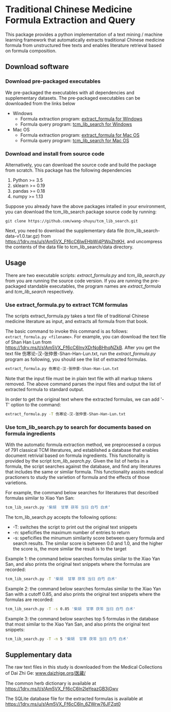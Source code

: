 # Traditional Chinese Medicine Formula Extraction and Query

This package provides a python implementation of a text mining / machine
learning framework that automatically extracts traditional Chinese medicine
formula from unstructured free texts and enables literature retrieval based on
formula composition.

## Download software

### Download pre-packaged executables

We pre-packaged the executables with all dependencies and supplementary
datasets. The pre-packaged executables can be downloaded from the links below

- Windows
    - Formula extraction program: [extract_formula for Windows](https://1drv.ms/u/s!Am5VX_Ff6cC6lwPn_Fvdh5M6cc6K)
    - Formula query program: [tcm_lib_search for Windows](https://1drv.ms/u/s!Am5VX_Ff6cC6lwJYzrc6d_ujIeMW)
- Mac OS
    - Formula extraction program: [extract_formula for Mac OS](https://1drv.ms/u/s!Am5VX_Ff6cC6lwAEZYuDoDv3u7LG)
    - Formula query program: [tcm_lib_search for Mac OS](https://1drv.ms/u/s!Am5VX_Ff6cC6ln7Rgf3UADKQQ0LN)

### Download and install from source code
Alternatively, you can download the source code and build the package from scratch. This package has the following dependencies
1. Python >= 3.5
2. sklearn >= 0.19
3. pandas >= 0.18
4. numpy >= 1.13

Suppose you already have the above packages intalled in your environment, you can
download the tcm_lib_search package source code by running:
```
git clone https://github.com/wang-shuyu/tcm_lib_search.git
```
Next, you need to download the supplementary data file
(tcm_lib_search-data-v1.0.tar.gz) from
https://1drv.ms/u/s!Am5VX_Ff6cC6lwEHbWi4PWpZhtKH, and uncompress the contents of
the data file to tcm_lib_search/data directory.


## Usage

There are two executable scripts: *extract_formula.py* and *tcm_lib_search.py* from you are running the source code version. If you are running the pre-packaged standable executables, the program names are *extract_formula* and *tcm_lib_search* respectively.

### Use extract_formula.py to extract TCM formulas

The scripts extract_formula.py takes a text file of traditional Chinese
medicine literature as input, and extracts all formula from that book.

The basic command to invoke this command is as follows: ```extract_formula.py
<filename>```. For example, you can download the text file of Shan Han Lun from https://1drv.ms/t/s!Am5VX_Ff6cC6lnvXDrNoBHhqNZkB. After you get the text file 伤寒论-汉-张仲景-Shan-Han-Lun.txt,
run the *extract_formula.py* program as following, you should see the list of extracted formulas.

```bash
extract_formula.py 伤寒论-汉-张仲景-Shan-Han-Lun.txt
```

Note that the input file must be in plain text file with all markup tokens
removed. The above command parses the input files and output the list of
extracted formula to standard output.

In order to get the original text where the extracted formulas, we can add '-T'
option to the command:

```bash
extract_formula.py -T 伤寒论-汉-张仲景-Shan-Han-Lun.txt
```

### Use tcm_lib_search.py to search for documents based on formula ingredients

With the automatic formula extraction method, we preprocessed a corpus of 791
classical TCM literatures, and established a database that enables document
retrivial based on formula ingredients. This functionality is provided by the
script *tcm_lib_search.py*. Given the list of herbs in a formula, the script
searches against the database, and find any literatures that includes the same
or similar formula. This functionality assists medical practioners to study the
varietion of formula and the effects of those varietions.

For example, the command below searches for literatures that described formulas
similar to Xiao Yan San:

```bash
tcm_lib_search.py '柴胡  甘草 茯苓 当归 白芍 白术‘
```

The tcm_lib_search.py accepts the following options:
* -T: switches the script to print out the original text snippets
* -n: speficifies the maximum number of entries to return
* -s: speficifies the minumum similarity score between query formula and search
  results. The similar score is between 0.0 and 1.0, and the higher the score
  is, the more similar the result is to the target

Example 1: the command below searches formulas similar to the Xiao Yan San, and also prints the original text snippets where the formulas are recorded:

```bash
tcm_lib_search.py -T '柴胡  甘草 茯苓 当归 白芍 白术'
```

Example 2: the command below searches formulas similar to the Xiao Yan San with a cutoff 0.85, and also prints the original text snippets where the formulas are recorded:

```bash
tcm_lib_search.py -T -s 0.85 '柴胡  甘草 茯苓 当归 白芍 白术'
```

Example 3: the command below searches top 5 formulas in the database that most
similar to the Xiao Yan San, and also prints the original text snippets:

```bash
tcm_lib_search.py -T -n 5 '柴胡  甘草 茯苓 当归 白芍 白术'
```

## Supplementary data
The raw text files in this study is downloaded from the Medical Collections of Dai Zhi Ge: www.daizhige.org/医藏/

The common herb dictionary is available at https://1drv.ms/t/s!Am5VX_Ff6cC6ln2leYeazGB3jGwv

The SQLite database file for the extracted formulas is available at https://1drv.ms/u/s!Am5VX_Ff6cC6ln_6ZWrw76JFZqt0

